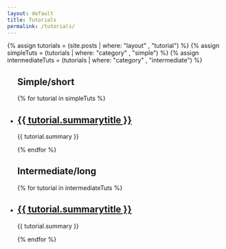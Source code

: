 ```yaml
---
layout: default
title: Tutorials
permalink: /tutorials/
---
```


{% assign tutorials = (site.posts | where: "layout" , "tutorial") %}
{% assign simpleTuts = (tutorials | where: "category" , "simple") %}
{% assign intermediateTuts = (tutorials | where: "category" , "intermediate") %}

<div class="tutorial-overview">
<ul class="tutorial-list">
    <h2>Simple/short</h2>
    {% for tutorial in simpleTuts %}
    <li class="tutorial-summary">
      <h2><a href="{{ tutorial.url }}">{{ tutorial.summarytitle }}</a></h2>
      <p>{{ tutorial.summary }}</p>
    </li>
    {% endfor %}
</ul>
<ul class="tutorial-list">
    <h2>Intermediate/long</h2>
    {% for tutorial in intermediateTuts %}
    <li class="tutorial-summary">
      <h2><a href="{{ tutorial.url }}">{{ tutorial.summarytitle }}</a></h2>
      <p>{{ tutorial.summary }}</p>
    </li>
    {% endfor %}
</ul>
</div>